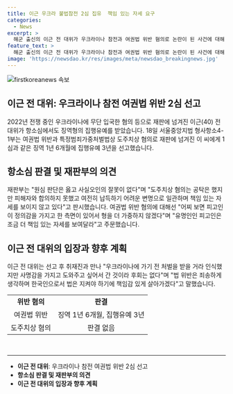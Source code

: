 ```yaml
---
title: 이근 우크라 불법참전 2심 집유  책임 있는 자세 요구
categories:
  - News
excerpt: >
  해군 출신의 이근 전 대위가 우크라이나 참전과 여권법 위반 혐의로 논란이 된 사건에 대해 2심에서도 징역형의 집행유예를 받았다. 이에 대한 박정희 판사의 판결에는 갈려진 반응이 나오고 있으며, 피고인의 책임감과 법 지키기 다짐하는 발언도 이목을 끈다. 건전한 사회 구성원의 의무와 책임에 대한 인식 전환을 촉구하는 내용이다.
feature_text: >
  해군 출신의 이근 전 대위가 우크라이나 참전과 여권법 위반 혐의로 논란이 된 사건에 대해 2심에서도 징역형의 집행유예를 받았다. 이에 대한 박정희 판사의 판결에는 갈려진 반응이 나오고 있으며, 피고인의 책임감과 법 지키기 다짐하는 발언도 이목을 끈다. 건전한 사회 구성원의 의무와 책임에 대한 인식 전환을 촉구하는 내용이다.
image: 'https://newsdao.kr/res/images/meta/newsdao_breakingnews.jpg'
---
```


<p><img src="https://newsdao.kr/res/images/meta/newsdao_breakingnews.jpg" alt="firstkoreanews 속보" /></p>

<h2 data-ke-size="size26">이근 전 대위: 우크라이나 참전 여권법 위반 2심 선고</h2>

<p data-ke-size="size16">2022년 전쟁 중인 우크라이나에 무단 입국한 혐의 등으로 재판에 넘겨진 이근(40) 전 대위가 항소심에서도 징역형의 집행유예를 받았습니다. 18일 서울중앙지법 형사항소4-1부는 여권법 위반과 특정범죄가중처벌법상 도주치상 혐의로 재판에 넘겨진 이 씨에게 1심과 같은 징역 1년 6개월에 집행유예 3년을 선고했습니다.</p>

<h2 data-ke-size="size26">항소심 판결 및 재판부의 의견</h2>

<p data-ke-size="size16">재판부는 "원심 판단은 옳고 사실오인의 잘못이 없다"며 "도주치상 혐의는 공탁은 했지만 피해자와 합의하지 못했고 여전히 납득하기 어려운 변명으로 일관하며 책임 있는 자세를 보이지 않고 있다"고 판시했습니다. 여권법 위반 혐의에 대해선 "어찌 보면 피고인이 정의감을 가지고 한 측면이 있어서 형을 더 가중하지 않겠다"며 "유명인인 피고인은 조금 더 책임 있는 자세를 보여달라"고 주문했습니다.</p>

<h2 data-ke-size="size26">이근 전 대위의 입장과 향후 계획</h2>

<p data-ke-size="size16">이근 전 대위는 선고 후 취재진과 만나 "우크라이나에 가기 전 처벌을 받을 거라 인식했지만 사명감을 가지고 도와주고 싶어서 간 것이라 후회는 없다"며 "법 위반은 죄송하게 생각하며 한국인으로서 법은 지켜야 하기에 책임감 있게 살아가겠다"고 말했습니다.</p>

<table>
    <tbody>
        <tr>
            <td style="text-align: center; height: 17px;"><b>위반 혐의</b></td>
            <td style="text-align: center; height: 17px;"><b>판결</b></td>
        </tr>
        <tr>
            <td style="text-align: center; height: 17px;">여권법 위반</td>
            <td style="text-align: center; height: 17px;">징역 1년 6개월, 집행유예 3년</td>
        </tr>
        <tr>
            <td style="text-align: center; height: 17px;">도주치상 혐의</td>
            <td style="text-align: center; height: 17px;">판결 없음</td>
        </tr>
    </tbody>
</table>

<p data-ke-size="size16">&nbsp;</p>

<hr>

<ul>
    <li><b>이근 전 대위</b>: 우크라이나 참전 여권법 위반 2심 선고</li>
    <li><b>항소심 판결 및 재판부의 의견</b></li>
    <li><b>이근 전 대위의 입장과 향후 계획</b></li>
</ul>

